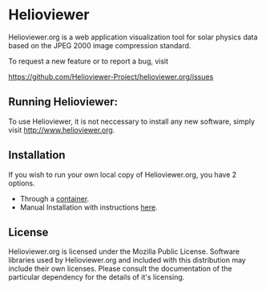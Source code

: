 # Helioviewer

Helioviewer.org is a web application visualization tool for solar physics data based on the JPEG 2000 image compression standard.

To request a new feature or to report a bug, visit 
  
https://github.com/Helioviewer-Project/helioviewer.org/issues

## Running Helioviewer:

To use Helioviewer, it is not neccessary to install any new software, simply visit http://www.helioviewer.org.

## Installation

If you wish to run your own local copy of Helioviewer.org, you have 2 options.
- Through a [container](https://hub.docker.com/r/dgarciabriseno/helioviewer.org-docker).
- Manual Installation with instructions [here](https://helioviewer-project.github.io/install/).
    
## License

Helioviewer.org is licensed under the Mozilla Public License.
Software libraries used by Helioviewer.org and included with this distribution may include their own licenses.
Please consult the documentation of the particular dependency for the details of it's licensing.
